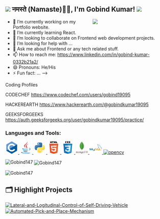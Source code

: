 <h2><img src="https://emojis.slackmojis.com/emojis/images/1531849430/4246/blob-sunglasses.gif?1531849430" width="30"/> नमस्ते (Namaste)🙏🏻, I'm Gobind Kumar! <img src="https://media.giphy.com/media/12oufCB0MyZ1Go/giphy.gif" width="50"></h2>
<img align='right' src="https://c.tenor.com/2uyENRmiUt0AAAAC/coding.gif" width="230">


- 🔭 I’m currently working on my Portfolio website.
- 🌱 I’m currently learning React.
- 👯 I’m looking to collaborate on Frontend web development projects.
- 🤔 I’m looking for help with ...
- 💬 Ask me about Frontend or any tech related stuff.
- 📫 How to reach me: https://www.linkedin.com/in/gobind-kumar-0332b21a2/
- 😄 Pronouns: He/His
- ⚡ Fun fact: ...
-->


Coding Profiles 

CODECHEF https://www.codechef.com/users/gobind19095

HACKEREARTH https://www.hackerearth.com/@gobindkumar19095

GEEKSFORGEEKS https://auth.geeksforgeeks.org/user/gobindkumar19095/practice/

<h3 align="left">Languages and Tools:</h3>
<p align="left"> <a href="https://www.cprogramming.com/" target="_blank"> <img src="https://raw.githubusercontent.com/devicons/devicon/master/icons/c/c-original.svg" alt="c" width="40" height="40"/> </a> <a href="https://www.java.com" target="_blank"> <img src="https://raw.githubusercontent.com/devicons/devicon/master/icons/java/java-original.svg" alt="java" width="40" height="40"/> </a> <a href="https://www.python.org" target="_blank"> <img src="https://raw.githubusercontent.com/devicons/devicon/master/icons/python/python-original.svg" alt="python" width="40" height="40"/> </a> <a href="https://www.w3.org/html/" target="_blank"> <img src="https://raw.githubusercontent.com/devicons/devicon/master/icons/html5/html5-original-wordmark.svg" alt="html5" width="40" height="40"/> </a> <a href="https://www.w3schools.com/css/" target="_blank"> <img src="https://raw.githubusercontent.com/devicons/devicon/master/icons/css3/css3-original-wordmark.svg" alt="css3" width="40" height="40"/> </a>   <a href="https://www.mongodb.com/" target="_blank"> <img src="https://raw.githubusercontent.com/devicons/devicon/master/icons/mongodb/mongodb-original-wordmark.svg" alt="mongodb" width="40" height="40"/> </a> <a href="https://www.mysql.com/" target="_blank"> <img src="https://raw.githubusercontent.com/devicons/devicon/master/icons/mysql/mysql-original-wordmark.svg" alt="mysql" width="40" height="40"/> </a> <a href="https://opencv.org/" target="_blank"> <img src="https://www.vectorlogo.zone/logos/opencv/opencv-icon.svg" alt="opencv" width="40" height="40"/> </a>   </p>

<p><img align="left" src="https://github-readme-stats.vercel.app/api/top-langs?username=Gobind147&show_icons=true&locale=en&layout=compact" alt="Gobind147" /></p>
<p>&nbsp;<img align="center" src="https://github-readme-stats.vercel.app/api?username=Gobind147&show_icons=true&locale=en" alt="Gobind147" /></p>

<p><img align="center" src="https://github-readme-streak-stats.herokuapp.com/?user=Gobind147&" alt="Gobind147" /></p>

## 🗂️ Highlight Projects

<a href="https://github.com/Gobind147/Lateral-and-Logitudinal-Control-of-Self-Driving-Vehicle">
  <img align="center" src="https://github-readme-stats.vercel.app/api/pin/?username=Gobind147&repo=Lateral-and-Logitudinal-Control-of-Self-Driving-Vehicle&show_icons=true&line_height=27&title_color=6aa6f8&text_color=8a919a&icon_color=6aa6f8&bg_color=22272e" alt="Lateral-and-Logitudinal-Control-of-Self-Driving-Vehicle" />
</a>

<a href="https://github.com/Gobind147/Automated-Pick-and-Place-Mechanism">
  <img align="center" src="https://github-readme-stats.vercel.app/api/pin/?username=Gobind147&repo=Automated-Pick-and-Place-Mechanism&show_icons=true&line_height=27&title_color=6aa6f8&text_color=8a919a&icon_color=6aa6f8&bg_color=22272e" alt="Automated-Pick-and-Place-Mechanism" />
</a>

